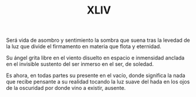 ﻿---
title: XLIV
categories:
- 111 sonetos
---

Será vida de asombro y sentimiento
la sombra que suena tras la levedad
de la luz que divide el firmamento
en materia que flota y eternidad.

Su ángel grita libre en el viento
disuelto en espacio e inmensidad
anclada en el invisible sustento
del ser inmerso en el ser, de soledad.

Es ahora, en todas partes su presente
en el vacío, donde significa la nada
que recibe pensante a su realidad
tocando la luz suave del hada
en los ojos de la oscuridad
por donde vino a existir, ausente.








